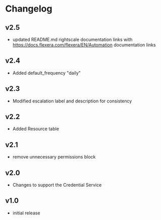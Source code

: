 # Changelog

## v2.5

- updated README.md rightscale documentation links with https://docs.flexera.com/flexera/EN/Automation documentation links

## v2.4

- Added default_frequency "daily"

## v2.3

- Modified escalation label and description for consistency

## v2.2

- Added Resource table

## v2.1

- remove unnecessary permissions block

## v2.0

- Changes to support the Credential Service

## v1.0

- initial release
